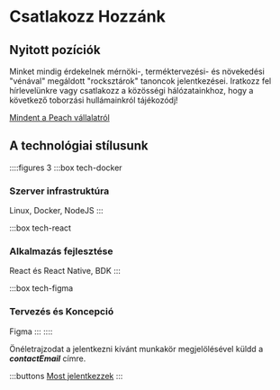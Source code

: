 # Csatlakozz Hozzánk

## Nyitott pozíciók
<!--
::::figures 3
:::box tech-peach
### Backend Fejlesztő
:::

:::box tech-peach
### Frontend Fejlesztő
:::

:::box tech-peach
### Terméktervező
:::

:::box tech-peach
### Régió Növekedési Hacker

Marketing menedzser
:::

:::box tech-peach
### Helyi Piac Növekedési Hacker

Egyesült Királyság, Németország, Spanyolország és Olaszország
:::

:::box tech-peach
### Tartalomkészítő

Instagram / Tik Tok
:::

:::box tech-peach
### Termékmenedzser
:::
::::

Más érdekes képességekkel rendelkezik? Mondja el nekünk!

-->

Minket mindig érdekelnek mérnöki-, terméktervezési- és növekedési "vénával" megáldott "rocksztárok" tanoncok jelentkezései. Iratkozz fel hírlevelünkre vagy csatlakozz a közösségi hálózatainkhoz, hogy a következő toborzási hullámainkról tájékozódj!

[Mindent a Peach vállalatról](/blog/all-about-peach-the-company/)

## A technológiai stílusunk

::::figures 3
:::box tech-docker
### Szerver infrastruktúra
Linux, Docker, NodeJS
:::

:::box tech-react
### Alkalmazás fejlesztése
React és React Native, BDK
:::

:::box tech-figma
### Tervezés és Koncepció
Figma
:::
::::

Önéletrajzodat a jelentkezni kívánt munkakör megjelölésével küldd a **$contactEmail$** címre.

:::buttons
[Most jelentkezzek](mailto:$contactEmail$)
:::
